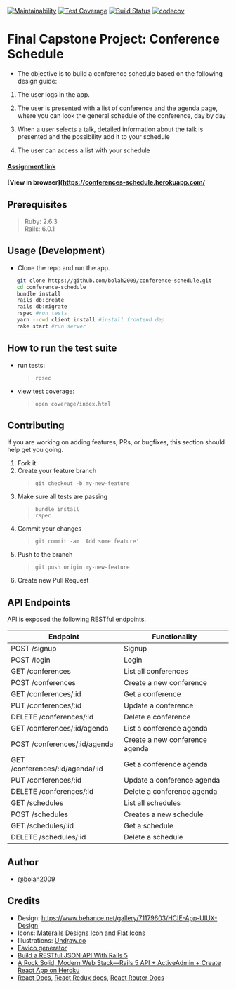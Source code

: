 [![Maintainability](https://api.codeclimate.com/v1/badges/63aba2a41083f98d73a2/maintainability)](https://codeclimate.com/github/bolah2009/conference-schedule/maintainability)
[![Test Coverage](https://api.codeclimate.com/v1/badges/63aba2a41083f98d73a2/test_coverage)](https://codeclimate.com/github/bolah2009/conference-schedule/test_coverage)
[![Build Status](https://travis-ci.com/bolah2009/conference-schedule.svg?branch=development)](https://travis-ci.com/bolah2009/conference-schedule)
[![codecov](https://codecov.io/gh/bolah2009/conference-schedule/branch/development/graph/badge.svg)](https://codecov.io/gh/bolah2009/conference-schedule)

# Final Capstone Project: Conference Schedule

- The objective is to build a conference schedule based on the following design guide:

1. The user logs in the app.

2. The user is presented with a list of conference and the agenda page, where you can look the general schedule of the conference, day by day

3. When a user selects a talk, detailed information about the talk is presented and the possibility add it to your schedule

4. The user can access a list with your schedule

#### [Assignment link](https://www.notion.so/Final-Capstone-Project-Conference-Schedule-9c0c6feb29724247996ce13cc4666a5e)

#### [View in browser](https://conferences-schedule.herokuapp.com/

## Prerequisites

> Ruby: 2.6.3  
> Rails: 6.0.1

## Usage (Development)

- Clone the repo and run the app.

```sh
   git clone https://github.com/bolah2009/conference-schedule.git
   cd conference-schedule
   bundle install
   rails db:create
   rails db:migrate
   rspec #run tests
   yarn --cwd client install #install frontend dep
   rake start #run server
```

## How to run the test suite

- run tests:
  > `rpsec`
- view test coverage:
  > `open coverage/index.html`

## Contributing

If you are working on adding features, PRs, or bugfixes, this section should help get you going.

1. Fork it
2. Create your feature branch
   > `git checkout -b my-new-feature`
3. Make sure all tests are passing
   > `bundle install`  
   > `rspec`
4. Commit your changes
   > `git commit -am 'Add some feature'`
5. Push to the branch
   > `git push origin my-new-feature`
6. Create new Pull Request

## API Endpoints

API is exposed the following RESTful endpoints.

| Endpoint                        | Functionality                  |
| ------------------------------- | ------------------------------ |
| POST /signup                    | Signup                         |
| POST /login                     | Login                          |
| GET /conferences                | List all conferences           |
| POST /conferences               | Create a new conference        |
| GET /conferences/:id            | Get a conference               |
| PUT /conferences/:id            | Update a conference            |
| DELETE /conferences/:id         | Delete a conference            |
| GET /conferences/:id/agenda     | List a conference agenda       |
| POST /conferences/:id/agenda    | Create a new conference agenda |
| GET /conferences/:id/agenda/:id | Get a conference agenda        |
| PUT /conferences/:id            | Update a conference agenda     |
| DELETE /conferences/:id         | Delete a conference agenda     |
| GET /schedules                  | List all schedules             |
| POST /schedules                 | Creates a new schedule         |
| GET /schedules/:id              | Get a schedule                 |
| DELETE /schedules/:id           | Delete a schedule              |

## Author

- [@bolah2009](https://github.com/bolah2009/)

## Credits

- Design: https://www.behance.net/gallery/71179603/HCIE-App-UIUX-Design
- Icons: [Materails Designs Icon](https://materialdesignicons.com/) and [Flat Icons](https://www.flaticon.com/)
- Illustrations: [Undraw.co](https://undraw.co/)
- [Favico generator](https://www.favicon-generator.org/)
- [Build a RESTful JSON API With Rails 5](https://scotch.io/tutorials/build-a-restful-json-api-with-rails-5-part-one)
- [A Rock Solid, Modern Web Stack—Rails 5 API + ActiveAdmin + Create React App on Heroku](https://blog.heroku.com/a-rock-solid-modern-web-stack)
- [React Docs](https://reactjs.org/docs), [React Redux docs](https://react-redux.js.org/using-react-redux), [React Router Docs](https://reacttraining.com/react-router)
